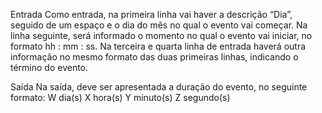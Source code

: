 Entrada
Como entrada, na primeira linha vai haver a descrição “Dia”, seguido de um espaço e o dia do mês no qual o evento vai começar. 
Na linha seguinte, será informado o momento no qual o evento vai iniciar, no formato hh : mm : ss. 
Na terceira e quarta linha de entrada haverá outra informação no mesmo formato das duas primeiras linhas, indicando o término do evento.

Saída
Na saída, deve ser apresentada a duração do evento, no seguinte formato:
W dia(s)
X hora(s)
Y minuto(s)
Z segundo(s)
